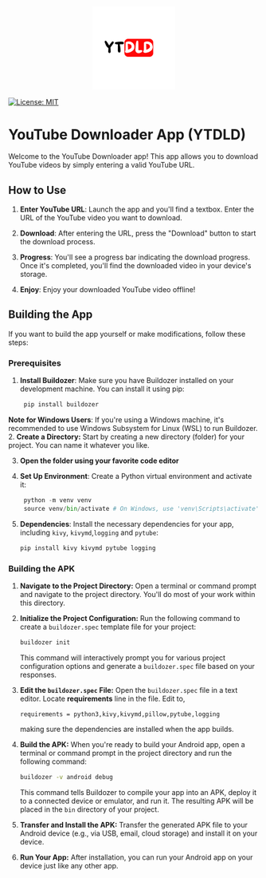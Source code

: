 
<p align="center" width="100%">
    <img width="33%" src="https://github.com/naphtron/YTDLD/blob/main/logo.png" > 
</p>

[![License: MIT](https://img.shields.io/badge/License-MIT-yellow.svg)](https://opensource.org/licenses/MIT)

# YouTube Downloader App (YTDLD)

Welcome to the YouTube Downloader app! This app allows you to download YouTube videos by simply entering a valid YouTube URL.

## How to Use

1. **Enter YouTube URL**: Launch the app and you'll find a textbox. Enter the URL of the YouTube video you want to download.

2. **Download**: After entering the URL, press the "Download" button to start the download process.

3. **Progress**: You'll see a progress bar indicating the download progress. Once it's completed, you'll find the downloaded video in your device's storage.

4. **Enjoy**: Enjoy your downloaded YouTube video offline!

## Building the App

If you want to build the app yourself or make modifications, follow these steps:

### Prerequisites

1. **Install Buildozer**: Make sure you have Buildozer installed on your development machine. You can install it using pip:
   
   ```bash
    pip install buildozer

**Note for Windows Users**: If you're using a Windows machine, it's recommended to use Windows Subsystem for Linux (WSL) to run Buildozer.
2.  **Create a Directory:** Start by creating a new directory (folder) for your project. You can name it whatever you like.

3. **Open the folder using your favorite code editor**

4. **Set Up Environment**: Create a Python virtual environment and activate it:
   
   ```python
    python -m venv venv
    source venv/bin/activate # On Windows, use 'venv\Scripts\activate'

5. **Dependencies**: Install the necessary dependencies for your app, including `kivy`, `kivymd`,`logging` and `pytube`:
      ```python
     pip install kivy kivymd pytube logging
      
### Building the APK

1. **Navigate to the Project Directory:** Open a terminal or command prompt and navigate to the project directory. You'll do most of your work within this directory.

2. **Initialize the Project Configuration:** Run the following command to create a `buildozer.spec` template file for your project:

    ```bash
    buildozer init
    ```

    This command will interactively prompt you for various project configuration options and generate a `buildozer.spec` file based on your responses.

3. **Edit the `buildozer.spec` File:** Open the `buildozer.spec` file in a text editor. Locate **requirements** line in the file.
   Edit to,
    ```text
    requirements = python3,kivy,kivymd,pillow,pytube,logging
    ```
    making sure the dependencies are installed when the app builds.

5. **Build the APK:** When you're ready to build your Android app, open a terminal or command prompt in the project directory and run the following command:

    ```bash
    buildozer -v android debug
    ```

    This command tells Buildozer to compile your app into an APK, deploy it to a connected device or emulator, and run it. The resulting APK will be placed in the `bin` directory of your project.

6. **Transfer and Install the APK:** Transfer the generated APK file to your Android device (e.g., via USB, email, cloud storage) and install it on your device.

7. **Run Your App:** After installation, you can run your Android app on your device just like any other app.

   





